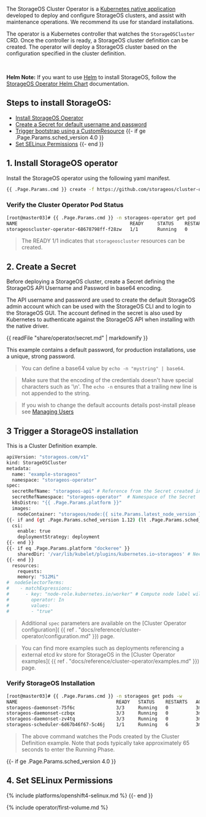 The StorageOS Cluster Operator is a [Kubernetes native
application](https://kubernetes.io/docs/concepts/extend-kubernetes/extend-cluster/)
developed to deploy and configure StorageOS clusters, and assist with
maintenance operations. We recommend its use for standard installations.

The operator is a Kubernetes controller that watches the `StorageOSCluster`
CRD. Once the controller is ready, a StorageOS cluster definition can be
created. The operator will deploy a StorageOS cluster based on the
configuration specified in the cluster definition.

&nbsp;

**Helm Note:** If you want to use [Helm](https://helm.sh/docs/) to install StorageOS, follow
the [StorageOS Operator Helm
Chart](https://github.com/storageos/charts/tree/master/stable/storageos-operator#installing-the-chart)
documentation.


## __Steps to install StorageOS:__

- [Install StorageOS Operator](#1-install-storageos-operator)
- [Create a Secret for default username and password](#2-create-a-secret)
- [Trigger bootstrap using a CustomResource](#3-trigger-a-storageos-installation)
{{- if ge .Page.Params.sched_version 4.0 }}
- [Set SELinux Permissions](#4-set-selinux-permissions)
{{- end }}

## 1. Install StorageOS operator

Install the StorageOS operator using the following yaml manifest.

```bash
{{ .Page.Params.cmd }} create -f https://github.com/storageos/cluster-operator/releases/download/{{ .Site.Params.latest_operator_version }}/storageos-operator.yaml
```


### Verify the Cluster Operator Pod Status

```bash
[root@master03]# {{ .Page.Params.cmd }} -n storageos-operator get pod
NAME                                         READY     STATUS    RESTARTS   AGE
storageoscluster-operator-68678798ff-f28zw   1/1       Running   0          3m
```

> The READY 1/1 indicates that `storageoscluster` resources can be created.

## 2. Create a Secret

Before deploying a StorageOS cluster, create a Secret defining the StorageOS
API Username and Password in base64 encoding.

The API username and password are used to create the default StorageOS admin
account which can be used with the StorageOS CLI and to login to the StorageOS
GUI. The account defined in the secret is also used by Kubernetes to
authenticate against the StorageOS API when installing with the native driver.


{{ readFile "share/operator/secret.md" | markdownify }}


This example contains a default password, for production installations, use a
unique, strong password.

> You can define a base64 value by `echo -n "mystring" | base64`.

> Make sure that the encoding of the credentials doesn't have special characters such as '\n'.
> The `echo -n` ensures that a trailing new line is not appended to the string.

> If you wish to change the default accounts details post-install please see [Managing
> Users](/docs/operations/users#altering-the-storageos-api-account)

## 3 Trigger a StorageOS installation

This is a Cluster Definition example.

```bash
apiVersion: "storageos.com/v1"
kind: StorageOSCluster
metadata:
  name: "example-storageos"
  namespace: "storageos-operator"
spec:
  secretRefName: "storageos-api" # Reference from the Secret created in the previous step
  secretRefNamespace: "storageos-operator"  # Namespace of the Secret
  k8sDistro: "{{ .Page.Params.platform }}"
  images:
    nodeContainer: "storageos/node:{{ site.Params.latest_node_version }}" # StorageOS version
{{- if and (gt .Page.Params.sched_version 1.12) (lt .Page.Params.sched_version 3.0) }}
  csi:
    enable: true
    deploymentStrategy: deployment
{{- end }}
{{- if eq .Page.Params.platform "dockeree" }}
    sharedDir: '/var/lib/kubelet/plugins/kubernetes.io~storageos' # Needed when Kubelet as a container
{{- end }}
  resources:
    requests:
    memory: "512Mi"
#  nodeSelectorTerms:
#    - matchExpressions:
#      - key: "node-role.kubernetes.io/worker" # Compute node label will vary according to your installation
#        operator: In
#        values:
#        - "true"
```

> Additional `spec` parameters are available on the [Cluster Operator
> configuration]( {{ ref . "docs/reference/cluster-operator/configuration.md" }})
> page.

> You can find more examples such as deployments referencing a external etcd kv
> store for StorageOS in the [Cluster Operator examples](
> {{ ref . "docs/reference/cluster-operator/examples.md" }}) page.

### Verify StorageOS Installation

```bash
[root@master03]# {{ .Page.Params.cmd }} -n storageos get pods -w
NAME                                    READY   STATUS    RESTARTS   AGE
storageos-daemonset-75f6c               3/3     Running   0          3m
storageos-daemonset-czbqx               3/3     Running   0          3m
storageos-daemonset-zv4tq               3/3     Running   0          3m
storageos-scheduler-6d67b46f67-5c46j    1/1     Running   6          3m

```

> The above command watches the Pods created by the Cluster Definition example. Note that pods typically take approximately 65 seconds to enter the Running Phase.

{{- if ge .Page.Params.sched_version 4.0 }}
## 4. Set SELinux Permissions
{% include platforms/openshift4-selinux.md %}
{{-  end }}

{% include operator/first-volume.md %}
